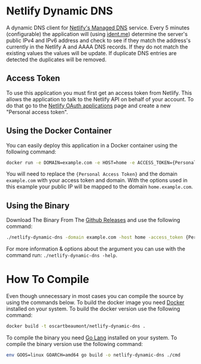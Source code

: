 # Netlify Dynamic DNS
A dynamic DNS client for [Netlify's Managed DNS](https://www.netlify.com/docs/dns/) service. Every 5 minutes (configurable) the application will (using [ident.me](https://ident.me)) determine the server's public IPv4 and IPv6 address and check to see if they match the address's currently in the Netlify A and AAAA DNS records. If they do not match the existing values the values will be update. If duplicate DNS entries are detected the duplicates will be removed.

## Access Token
To use this application you must first get an access token from Netlify. This allows the application to talk to the Netlify API on behalf of your account. To do that go to the [Netlify OAuth applications](https://app.netlify.com/account/applications) page and create a new "Personal access token".

## Using the Docker Container
You can easily deploy this application in a Docker container using the following command:
```bash
docker run -e DOMAIN=example.com -e HOST=home -e ACCESS_TOKEN={Personal Access Token} oscartbeaumont/netlify-dynamic-dns:latest
```
You will need to replace the `{Personal Access Token}` and the domain `example.com` with your access token and domain. With the options used in this example your public IP will be mapped to the domain `home.example.com`.

## Using the Binary
Download The Binary From The [Github Releases](https://github.com/oscartbeaumont/netlify-dynamic-dns/releases) and use the following command:
```bash
./netlify-dynamic-dns -domain example.com -host home -access_token {Personal Access Token}
```
For more information & options about the argument you can use with the command run: `./netlify-dynamic-dns -help`.

# How To Compile
Even though unnecessary in most cases you can compile the source by using the commands below.
To build the docker image you need [Docker](https://docker.com) installed on your system. To build the docker version use the following command:
```bash
docker build -t oscartbeaumont/netlify-dynamic-dns .
```
To compile the binary you need [Go Lang](https://golang.org) installed on your system. To compile the binary version use the following command:
```bash
env GOOS=linux GOARCH=amd64 go build -o netlify-dynamic-dns ./cmd
```
